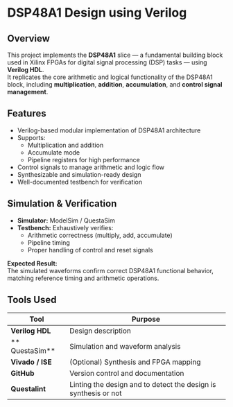 # DSP48A1 Design using Verilog

## Overview
This project implements the **DSP48A1** slice — a fundamental building block used in Xilinx FPGAs for digital signal processing (DSP) tasks — using **Verilog HDL**.  
It replicates the core arithmetic and logical functionality of the DSP48A1 block, including **multiplication**, **addition**, **accumulation**, and **control signal management**.


## Features
- Verilog-based modular implementation of DSP48A1 architecture  
- Supports:
  - Multiplication and addition
  - Accumulate mode
  - Pipeline registers for high performance
- Control signals to manage arithmetic and logic flow  
- Synthesizable and simulation-ready design  
- Well-documented testbench for verification

## Simulation & Verification
- **Simulator:** ModelSim / QuestaSim  
- **Testbench:** Exhaustively verifies:
  - Arithmetic correctness (multiply, add, accumulate)
  - Pipeline timing
  - Proper handling of control and reset signals  

**Expected Result:**  
The simulated waveforms confirm correct DSP48A1 functional behavior, matching reference timing and arithmetic operations.


##  Tools Used
| Tool | Purpose |
|------|----------|
| **Verilog HDL** | Design description |
| ** QuestaSim** | Simulation and waveform analysis | 
| **Vivado / ISE** | (Optional) Synthesis and FPGA mapping |
| **GitHub** | Version control and documentation |
| **Questalint** | Linting the design and to detect the design is synthesis or not|
